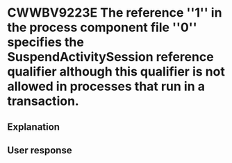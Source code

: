 # CWWBV9223E The reference ''1'' in the process component file ''0'' specifies the SuspendActivitySession reference qualifier although this qualifier is not allowed in processes that run in a transaction.

## Explanation

## User response